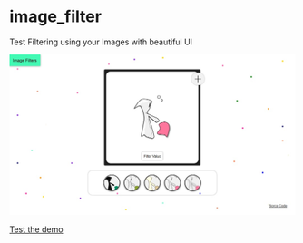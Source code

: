 # image_filter
Test Filtering using your Images with beautiful UI

<img src="images/im_filter.jpg">

<a href="https://rahul3v.xyz/github/image_filter" target="_blank">Test the demo</a>
